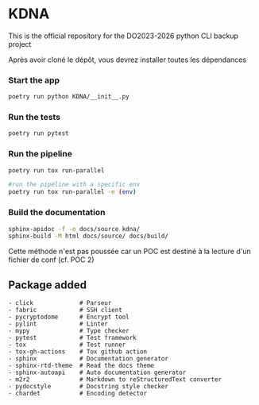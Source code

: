 # KDNA

This is the official repository for the DO2023-2026 python CLI backup project

Après avoir cloné le dépôt, vous devrez installer toutes les dépendances

### Start the app

```bash
poetry run python KDNA/__init__.py
```

### Run the tests

```bash
poetry run pytest
```

### Run the pipeline

```bash
poetry run tox run-parallel
```

```bash
#run the pipeline with a specific env
poetry run tox run-parallel -e (env)
```

### Build the documentation

```bash
sphinx-apidoc -f -o docs/source kdna/
sphinx-build -M html docs/source/ docs/build/
```

Cette méthode n'est pas poussée car un POC est destiné à la lecture d'un fichier de conf (cf. POC 2)

## Package added

    - click             # Parseur
    - fabric            # SSH client
    - pycryptodome      # Encrypt tool
    - pylint            # Linter
    - mypy              # Type checker
    - pytest            # Test framework
    - tox               # Test runner
    - tox-gh-actions    # Tox github action
    - sphinx            # Documentation generator
    - sphinx-rtd-theme  # Read the docs theme
    - sphinx-autoapi    # Auto documentation generator
    - m2r2              # Markdown to reStructuredText converter
    - pydocstyle        # Docstring style checker
    - chardet           # Encoding detector
